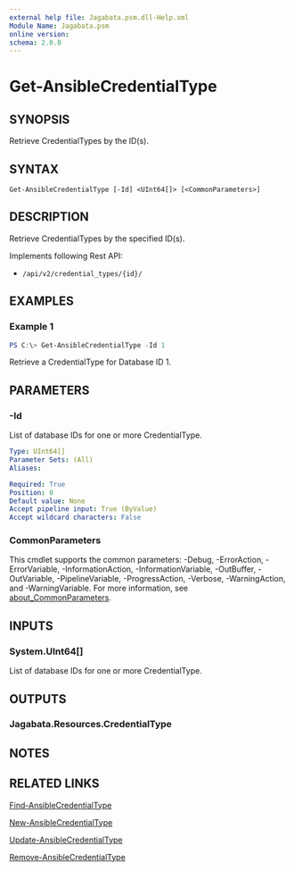 ```yaml
---
external help file: Jagabata.psm.dll-Help.xml
Module Name: Jagabata.psm
online version:
schema: 2.0.0
---
```


# Get-AnsibleCredentialType

## SYNOPSIS
Retrieve CredentialTypes by the ID(s).

## SYNTAX

```
Get-AnsibleCredentialType [-Id] <UInt64[]> [<CommonParameters>]
```

## DESCRIPTION
Retrieve CredentialTypes by the specified ID(s).

Implements following Rest API:  
- `/api/v2/credential_types/{id}/`  

## EXAMPLES

### Example 1
```powershell
PS C:\> Get-AnsibleCredentialType -Id 1
```

Retrieve a CredentialType for Database ID 1.

## PARAMETERS

### -Id
List of database IDs for one or more CredentialType.

```yaml
Type: UInt64[]
Parameter Sets: (All)
Aliases:

Required: True
Position: 0
Default value: None
Accept pipeline input: True (ByValue)
Accept wildcard characters: False
```

### CommonParameters
This cmdlet supports the common parameters: -Debug, -ErrorAction, -ErrorVariable, -InformationAction, -InformationVariable, -OutBuffer, -OutVariable, -PipelineVariable, -ProgressAction, -Verbose, -WarningAction, and -WarningVariable. For more information, see [about_CommonParameters](http://go.microsoft.com/fwlink/?LinkID=113216).

## INPUTS

### System.UInt64[]
List of database IDs for one or more CredentialType.

## OUTPUTS

### Jagabata.Resources.CredentialType
## NOTES

## RELATED LINKS

[Find-AnsibleCredentialType](Find-AnsibleCredentialType.md)

[New-AnsibleCredentialType](New-AnsibleCredentialType.md)

[Update-AnsibleCredentialType](Update-AnsibleCredentialType.md)

[Remove-AnsibleCredentialType](Remove-AnsibleCredentialType.md)
